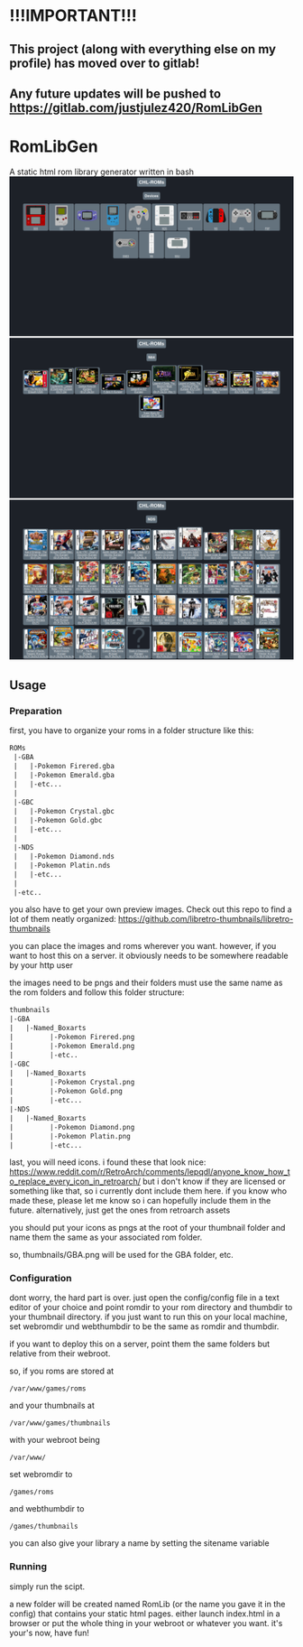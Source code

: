 # !!!IMPORTANT!!!
## This project (along with everything else on my profile) has moved over to gitlab! 
## Any future updates will be pushed to https://gitlab.com/justjulez420/RomLibGen

# RomLibGen

A static html rom library generator written in bash
![](https://raw.githubusercontent.com/justjulez420/RomLibGen/main/example-images/ex1.png)
![](https://raw.githubusercontent.com/justjulez420/RomLibGen/main/example-images/ex2.png)
![](https://raw.githubusercontent.com/justjulez420/RomLibGen/main/example-images/ex3.png)

## Usage

### Preparation
first, you have to organize your roms in a folder structure like this:
```
ROMs
 |-GBA
 |   |-Pokemon Firered.gba
 |   |-Pokemon Emerald.gba
 |   |-etc...
 |
 |-GBC
 |   |-Pokemon Crystal.gbc
 |   |-Pokemon Gold.gbc
 |   |-etc...
 |
 |-NDS
 |   |-Pokemon Diamond.nds
 |   |-Pokemon Platin.nds
 |   |-etc...
 |
 |-etc..
```
you also have to get your own preview images. 
Check out this repo to find a lot of them neatly organized: 
https://github.com/libretro-thumbnails/libretro-thumbnails

you can place the images and roms wherever you want. however, if you want to host this on a server. it obviously needs to be somewhere readable by your http user

the images need to be pngs and their folders must use the same name as the rom folders and follow this folder structure:
```
thumbnails
|-GBA
|   |-Named_Boxarts
|         |-Pokemon Firered.png
|         |-Pokemon Emerald.png
|         |-etc..
|-GBC
|   |-Named_Boxarts
|         |-Pokemon Crystal.png
|         |-Pokemon Gold.png
|         |-etc...
|-NDS
|   |-Named_Boxarts
|         |-Pokemon Diamond.png
|         |-Pokemon Platin.png
|         |-etc...
```
last, you will need icons. i found these that look nice: https://www.reddit.com/r/RetroArch/comments/lepqdl/anyone_know_how_to_replace_every_icon_in_retroarch/
but i don't know if they are licensed or something like that, so i currently dont include them here.
if you know who made these, please let me know so i can hopefully include them in the future.
alternatively, just get the ones from retroarch assets

you should put your icons as pngs at the root of your thumbnail folder and name them the same as your associated rom folder.

so, thumbnails/GBA.png will be used for the GBA folder, etc.

### Configuration
dont worry, the hard part is over. just open the config/config file in a text editor of your choice and point romdir to your rom directory and thumbdir to your thumbnail directory.
if you just want to run this on your local machine, set webromdir und webthumbdir to be the same as romdir and thumbdir.

if you want to deploy this on a server, point them the same folders but relative from their webroot.


so, if you roms are stored at
```
/var/www/games/roms
```
and your thumbnails at
```
/var/www/games/thumbnails
```
with your webroot being 
```
/var/www/
```
set webromdir to
```
/games/roms
```
and webthumbdir to
```
/games/thumbnails
```

you can also give your library a name by setting the sitename variable
### Running
simply run the scipt. 

a new folder will be created named RomLib (or the name you gave it in the config) that contains your static html pages. either launch index.html in a browser or put the whole thing in your webroot or whatever you want. it's your's now, have fun!
